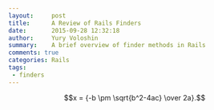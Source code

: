 ```yaml
---
layout:     post
title:      A Review of Rails Finders
date:       2015-09-28 12:32:18
author:     Yury Voloshin
summary:    A brief overview of finder methods in Rails
comments: true
categories: Rails
tags:
 - finders
---
```

$$x = {-b \pm \sqrt{b^2-4ac} \over 2a}.$$

